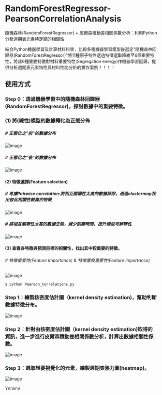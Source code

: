 # RandomForestRegressor-PearsonCorrelationAnalysis
隨機森林(RandomForestRegressor) + 皮爾森積動差相關係數分析：利用Python分析週期表元素特定間的相關性

結合Python機器學習及計算材料科學，比較多種機器學習模型後選定"隨機森林回歸器(RandomForestRegressor)"將11種原子特性透過特徵選取降維至6個重要特性，將此6種重要特徵對材料重要特性(Segregation energy)作機器學習回歸，提供分析週期表元素特性與材料性能分析的實作案例！！！！

## 使用方式

### Step 0：透過機器學習中的隨機森林回歸器(RandomForestRegressor)，探討數據中的重要特徵。
### (1) 將(線性)模型的數據轉化為正態分佈
##### # 正態化之"前"的數據分布
![image](https://user-images.githubusercontent.com/111637364/189491387-c191bff2-8be3-47a2-97eb-56bcf85fb223.png)

##### # 正態化之"後"的數據分布
![image](https://user-images.githubusercontent.com/111637364/189491407-1965d4f3-d475-4d6d-b25d-431c476a8f51.png)

#### (2) 特徵選擇(Feature selection)
##### # 考慮Pairwise correlation:將相互關聯性太高的數據屏除，透過clustermap找出彼此相關性較高的特徵   
![image](https://user-images.githubusercontent.com/111637364/190912749-f704b325-a248-48f0-85b9-e1300709972c.png)

##### # 將相互關聯性太高的數據去除，減少訓練時間，提升模型可解釋性   
![image](https://user-images.githubusercontent.com/111637364/189534906-898b8002-7833-4781-b694-c699114d315d.png)

#### (3) 查看各特徵與預測目標的相關性，找出其中較重要的特徵。   
###### # 特徵重要性(Feature Importance) & 特徵置換重要性(Feature Importance)
![image](https://user-images.githubusercontent.com/111637364/190912801-d759dcc4-4084-4d13-b690-c107d7496aa3.png)

```
$ python Pearson_Correlations.py
```
### Step 1：繪製核密度估計圖（kernel density estimation)，幫助判斷數據特徵分布。
![image](https://user-images.githubusercontent.com/111637364/188358075-2f956fe1-fe1e-4da6-a834-c20a34c09b70.png)

### Step 2：針對由核密度估計圖（kernel density estimation)取得的資訊，進一步進行皮爾森積動差相關係數分析，計算出數據相關性係數。
![image](https://user-images.githubusercontent.com/111637364/188369720-b1ef8227-b95b-4290-a940-de9e0ea582f0.png)

### Step 3：選取想要視覺化的元素，繪製週期表熱力圖(heatmap)。
![image](https://user-images.githubusercontent.com/111637364/188358128-3a75d0a4-96de-453b-bba3-3cc92ad348d6.png)

Ynnnnn
